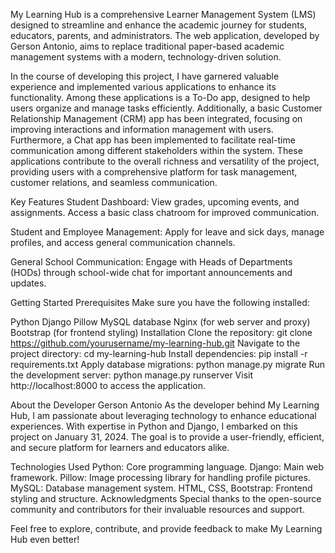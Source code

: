 My Learning Hub is a comprehensive Learner Management System (LMS) designed to streamline and enhance the academic journey for students, educators, parents, and administrators. The web application, developed by Gerson Antonio, aims to replace traditional paper-based academic management systems with a modern, technology-driven solution.

In the course of developing this project, I have garnered valuable experience and implemented various applications to enhance its functionality. Among these applications is a To-Do app, designed to help users organize and manage tasks efficiently. Additionally, a basic Customer Relationship Management (CRM) app has been integrated, focusing on improving interactions and information management with users. Furthermore, a Chat app has been implemented to facilitate real-time communication among different stakeholders within the system. These applications contribute to the overall richness and versatility of the project, providing users with a comprehensive platform for task management, customer relations, and seamless communication.

Key Features
Student Dashboard: View grades, upcoming events, and assignments. Access a basic class chatroom for improved communication.

Student and Employee Management: Apply for leave and sick days, manage profiles, and access general communication channels.

General School Communication: Engage with Heads of Departments (HODs) through school-wide chat for important announcements and updates.

Getting Started
Prerequisites
Make sure you have the following installed:

Python
Django
Pillow
MySQL database
Nginx (for web server and proxy)
Bootstrap (for frontend styling)
Installation
Clone the repository: git clone https://github.com/yourusername/my-learning-hub.git
Navigate to the project directory: cd my-learning-hub
Install dependencies: pip install -r requirements.txt
Apply database migrations: python manage.py migrate
Run the development server: python manage.py runserver
Visit http://localhost:8000 to access the application.

About the Developer
Gerson Antonio
As the developer behind My Learning Hub, I am passionate about leveraging technology to enhance educational experiences. With expertise in Python and Django, I embarked on this project on January 31, 2024. The goal is to provide a user-friendly, efficient, and secure platform for learners and educators alike.

Technologies Used
Python: Core programming language.
Django: Main web framework.
Pillow: Image processing library for handling profile pictures.
MySQL: Database management system.
HTML, CSS, Bootstrap: Frontend styling and structure.
Acknowledgments
Special thanks to the open-source community and contributors for their invaluable resources and support.

Feel free to explore, contribute, and provide feedback to make My Learning Hub even better!